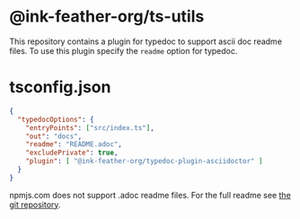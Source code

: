 # @ink-feather-org/ts-utils

This repository contains a plugin for typedoc to support ascii doc readme files.
To use this plugin specify the `readme` option for typedoc.

# tsconfig.json

```json
{
  "typedocOptions": {
    "entryPoints": ["src/index.ts"],
    "out": "docs",
    "readme": "README.adoc",
    "excludePrivate": true,
    "plugin": [ "@ink-feather-org/typedoc-plugin-asciidoctor" ]
  }
}
```

npmjs.com does not support .adoc readme files.
For the full readme see [the git repository](https://github.com/ink-feather-org/ts-utils).
